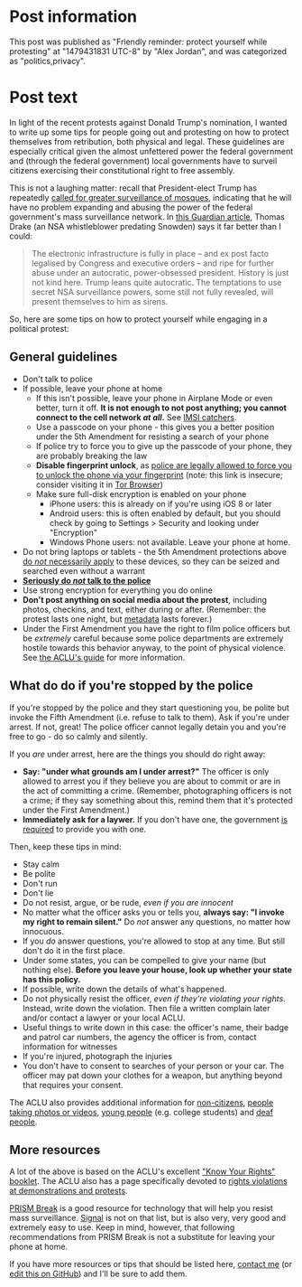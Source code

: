 # Post information

This post was published as "Friendly reminder: protect yourself while protesting" at "1479431831 UTC-8" by "Alex Jordan", and was categorized as "politics,privacy".

# Post text

In light of the recent protests against Donald Trump's nomination, I wanted to write up some tips for people going out and protesting on how to protect themselves from retribution, both physical and legal. These guidelines are especially critical given the almost unfettered power the federal government and (through the federal government) local governments have to surveil citizens exercising their constitutional right to free assembly.

This is not a laughing matter: recall that President-elect Trump has repeatedly [called for greater surveillance of mosques][1], indicating that he will have no problem expanding and abusing the power of the federal government's mass surveillance network. In [this Guardian article][2], Thomas Drake (an NSA whistleblower predating Snowden) says it far better than I could:

> The electronic infrastructure is fully in place – and ex post facto legalised by Congress and executive orders – and ripe for further abuse under an autocratic, power-obsessed president. History is just not kind here. Trump leans quite autocratic. The temptations to use secret NSA surveillance powers, some still not fully revealed, will present themselves to him as sirens.

So, here are some tips on how to protect yourself while engaging in a political protest:

## General guidelines

* Don't talk to police
* If possible, leave your phone at home
  * If this isn't possible, leave your phone in Airplane Mode or even better, turn it off. **It is not enough to not post anything; you cannot connect to the cell network _at all_.** See [IMSI catchers][3].
  * Use a passcode on your phone - this gives you a better position under the 5th Amendment for resisting a search of your phone
  * If police try to force you to give up the passcode of your phone, they are probably breaking the law
  * **Disable fingerprint unlock**, as [police are legally allowed to force you to unlock the phone via your fingerprint][5] (note: this link is insecure; consider visiting it in [Tor Browser][6])
  * Make sure full-disk encryption is enabled on your phone
    * iPhone users: this is already on if you're using iOS 8 or later
    * Android users: this is often enabled by default, but you should check by going to Settings > Security and looking under "Encryption"
    * Windows Phone users: not available. Leave your phone at home.
* Do not bring laptops or tablets - the 5th Amendment protections above [do _not_ necessarily apply][7] to these devices, so they can be seized and searched even without a warrant
* [**Seriously do _not_ talk to the police**][4]
* Use strong encryption for everything you do online
* **Don't post anything on social media about the protest**, including photos, checkins, and text, either during or after. (Remember: the protest lasts one night, but [metadata][19] lasts forever.)
* Under the First Amendment you have the right to film police officers but be _extremely_ careful because some police departments are extremely hostile towards this behavior anyway, to the point of physical violence. See [the ACLU's guide][9] for more information.

## What do do if you're stopped by the police

If you're stopped by the police and they start questioning you, be polite but invoke the Fifth Amendment (i.e. refuse to talk to them). Ask if you're under arrest. If not, great! The police officer cannot legally detain you and you're free to go - do so calmly and silently.

If you _are_ under arrest, here are the things you should do right away:

* **Say: "under what grounds am I under arrest?"** The officer is only allowed to arrest you if they believe you are about to commit or are in the act of committing a crime. (Remember, photographing officers is not a crime; if they say something about this, remind them that it's protected under the First Amendment.)
* **Immediately ask for a laywer.** If you don't have one, the government [is required][17] to provide you with one.

Then, keep these tips in mind:

* Stay calm
* Be polite
* Don't run
* Don't lie
* Do not resist, argue, or be rude, _even if you are innocent_
* No matter what the officer asks you or tells you, **always say: "I invoke my right to remain silent."** Do _not_ answer any questions, no matter how innocuous.
* If you _do_ answer questions, you're allowed to stop at any time. But still don't do it in the first place.
* Under some states, you can be compelled to give your name (but nothing else). **Before you leave your house, look up whether your state has this policy.**
* If possible, write down the details of what's happened.
* Do not physically resist the officer, _even if they're violating your rights_. Instead, write down the violation. Then file a written complain later and/or contact a lawyer or your local ACLU.
* Useful things to write down in this case: the officer's name, their badge and patrol car numbers, the agency the officer is from, contact information for witnesses
* If you're injured, photograph the injuries
* You don't have to consent to searches of your person or your car. The officer may pat down your clothes for a weapon, but anything beyond that requires your consent.

The ACLU also provides additional information for [non-citizens][8], [people taking photos or videos][9], [young people][11] (e.g. college students) and [deaf people][10].

## More resources

A lot of the above is based on the ACLU's excellent ["Know Your Rights" booklet][12]. The ACLU also has a page specifically devoted to [rights violations at demonstrations and protests][15].

[PRISM Break][16] is a good resource for technology that will help you resist mass surveillance. [Signal][18] is not on that list, but is also very, very good and extremely easy to use. Keep in mind, however, that following recommendations from PRISM Break is not a substitute for leaving your phone at home.

If you have more resources or tips that should be listed here, [contact me][13] (or [edit this on GitHub][14]) and I'll be sure to add them.

 [1]: https://www.theguardian.com/us-news/video/2015/nov/23/donald-trump-calls-for-surveillance-of-mosques-video
 [2]: https://www.theguardian.com/world/2016/nov/11/trump-surveillance-network-nsa-privacy
 [3]: https://en.wikipedia.org/wiki/IMSI-catcher
 [4]: https://www.youtube.com/watch?v=d-7o9xYp7eE
 [5]: http://time.com/3558936/fingerprint-password-fifth-amendment/
 [6]: https://www.torproject.org/
 [7]: https://www.cnet.com/news/doj-we-can-force-you-to-decrypt-that-laptop/
 [8]: https://www.aclu.org/know-your-rights/what-do-when-encountering-law-enforcement-additional-information-non-citizens
 [9]: https://www.aclu.org/know-your-rights/photographers-what-do-if-you-are-stopped-or-detained-taking-photographs
 [10]: https://www.aclu.org/know-your-rights/deaf-rights-what-do-when-dealing-police
 [11]: https://www.aclu.org/know-your-rights/what-do-when-encountering-police-youth
 [12]: https://www.aclu.org/know-your-rights/what-do-when-encountering-law-enforcement-questioning?redirect=know-your-rights/when-encountering-law-enforcement-questioning
 [13]: /contact
 [14]: https://github.com/strugee/strugee.github.com/blob/src/src/blog/friendly-reminder-protect-yourself-while-protesting.md
 [15]: https://www.aclu.org/know-your-rights/what-do-if-your-rights-are-violated-demonstration-or-protest
 [16]: https://en.wikipedia.org/wiki/Miranda_warning#The_Miranda_warnings
 [17]: https://en.wikipedia.org/wiki/Sixth_Amendment_to_the_United_States_Constitution#Assistance_of_counsel
 [18]: https://whispersystems.org/
 [19]: https://en.wikipedia.org/wiki/Metadata

